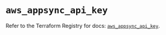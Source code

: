 # `aws_appsync_api_key`

Refer to the Terraform Registry for docs: [`aws_appsync_api_key`](https://registry.terraform.io/providers/hashicorp/aws/5.32.0/docs/resources/appsync_api_key).
